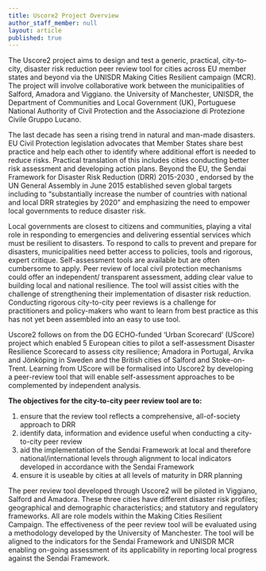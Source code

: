 ```yaml
---
title: Uscore2 Project Overview
author_staff_member: null
layout: article
published: true
---
```


<p>The Uscore2 project aims to design and test a generic, practical, city-to-city, disaster risk reduction peer review tool for cities across EU member states and beyond via the UNISDR Making Cities Resilient campaign (MCR). The project will involve collaborative work between the municipalities of Salford, Amadora and Viggiano. the University of Manchester, UNISDR, the Department of Communities and Local Government (UK), Portuguese National Authority of Civil Protection and the Associazione di Protezione Civile Gruppo Lucano.</p>

<p>The last decade has seen a rising trend in natural and man-made disasters. EU Civil Protection legislation advocates that Member States share best practice and help each other to identify where additional effort is needed to reduce risks. Practical translation of this includes cities conducting better risk assessment and developing action plans. Beyond the EU, the Sendai Framework for Disaster Risk Reduction (DRR) 2015-2030 , endorsed by the UN General Assembly in June 2015 established seven global targets including  to “substantially increase the number of countries with national and local DRR strategies by 2020” and emphasizing the need to empower local governments to reduce disaster risk.</p>

<p>Local governments are closest to citizens and communities, playing a vital role in responding to emergencies and delivering essential services which must be resilient to disasters. To respond to calls to prevent and prepare for disasters, municipalities need better access to policies, tools and rigorous, expert critique. Self-assessment tools are available but are often cumbersome to apply. Peer review of local civil protection mechanisms could offer an independent/ transparent assessment, adding clear value to building local and national resilience. The tool will assist cities with the challenge of strengthening their implementation of disaster risk reduction. Conducting rigorous city-to-city peer reviews is a challenge for practitioners and policy-makers who want to learn from best practice as this has not yet been assembled into an easy to use tool.</p>

<p>Uscore2 follows on from the DG ECHO-funded ‘Urban Scorecard’ (UScore) project which enabled 5 European cities to pilot a self-assessment Disaster Resilience Scorecard to assess city resilience; Amadora in Portugal, Arvika and Jönköping in Sweden and the British cities of Salford and Stoke-on-Trent. Learning from UScore will be  formalised into Uscore2 by developing a peer-review tool that will enable self-assessment approaches to be complemented by independent analysis.</p>

<p><strong>The objectives for the city-to-city peer review tool are to:</strong></p>

<ol>
<li> ensure that the review tool reflects a comprehensive, all-of-society approach to DRR 
<li> identify data, information and evidence useful when conducting a city-to-city peer review
<li> aid the implementation of the Sendai Framework at local and therefore national/international levels through alignment to local indicators developed in accordance with the Sendai Framework  
<li> ensure it is useable by cities at all levels of maturity in DRR planning
</ol>

<p>The peer review tool developed through Uscore2 will be piloted in Viggiano, Salford and Amadora. These three cities have different disaster risk profiles; geographical and demographic characteristics; and statutory and regulatory frameworks. All are role models within the Making Cities Resilient Campaign. The effectiveness of the peer review tool will be evaluated using a methodology developed by the University of Manchester. The tool will be aligned to the indicators for the Sendai Framework and UNISDR MCR enabling on-going assessment of its applicability in reporting local progress against the Sendai Framework.</p>
